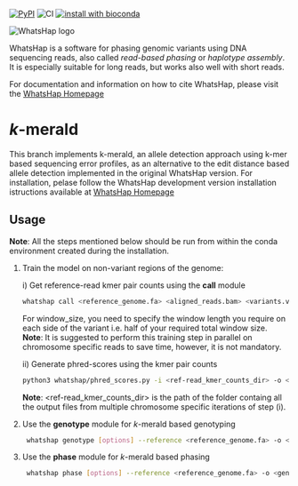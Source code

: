 [![PyPI](https://img.shields.io/pypi/v/whatshap.svg)](https://pypi.python.org/pypi/whatshap)
![CI](https://github.com/whatshap/whatshap/workflows/CI/badge.svg)
[![install with bioconda](https://img.shields.io/badge/install%20with-bioconda-brightgreen.svg)](http://bioconda.github.io/recipes/whatshap/README.html)

![WhatsHap logo](https://github.com/whatshap/whatshap/raw/main/logo/whatshap_logo.png)

WhatsHap is a software for phasing genomic variants using DNA sequencing
reads, also called *read-based phasing* or *haplotype assembly*. It is
especially suitable for long reads, but works also well with short reads.

For documentation and information on how to cite WhatsHap, please visit the [WhatsHap Homepage](https://whatshap.readthedocs.io/)
# _k_-merald
This branch implements k-merald, an allele detection approach using k-mer based sequencing error profiles, as an alternative to the edit distance based allele detection implemented in the original WhatsHap version.
For installation, pelase follow the WhatsHap development version installation istructions available at [WhatsHap Homepage](https://whatshap.readthedocs.io/)
## Usage
**Note**: All the steps mentioned below should be run from within the conda environment created during the installation.

1) Train the model on non-variant regions of the genome:
   
   i) Get reference-read kmer pair counts using the **call** module
     ```bash
     whatshap call <reference_genome.fa> <aligned_reads.bam> <variants.vcf> <kmer_size> <window_size/2> <pseudocount_value_for_unobserved_kmer_pairs> > <ref-read_kmer_pair_counts>
     ```
     For window_size, you need to specify the window length you require on each side of the variant i.e. half of your required total window size. 
     **Note**: It is suggested to perform this training step in parallel on chromosome specific reads to save time, however, it is not mandatory.

   ii) Generate phred-scores using the kmer pair counts
     ```bash
     python3 whatshap/phred_scores.py -i <ref-read_kmer_counts_dir> -o <phred_scores> -k <kmer_size> -e <pseudocount_value_for_unobserved_kmer_pairs>
     ```
     **Note**: <ref-read_kmer_counts_dir> is the path of the folder containg all the output files from multiple chromosome specific iterations of step (i).

2) Use the **genotype** module for _k_-merald based genotyping  
    ```bash
     whatshap genotype [options] --reference <reference_genome.fa> -o <genotyped_variants.vcf> <variant_to_genotype.vcf> <aligned_reads.bam> -b <phred_scores> -k <kmer_size> -g {gap_value_for_kmer_alignment}
    ```
    
2) Use the **phase** module for _k_-merald based phasing
    ```bash
     whatshap phase [options] --reference <reference_genome.fa> -o <genotyped_variants.vcf> <variant_to_genotype.vcf> <aligned_reads.bam> -b <phred_scores> -k <kmer_size> -g {gap_value_for_kmer_alignment}
    ```
    

   


   
     
